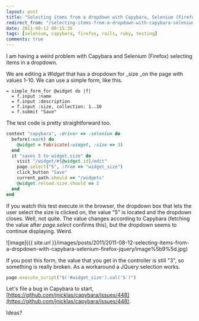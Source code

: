 ```yaml
---
layout: post
title: "Selecting items from a dropdown with Capybara, Selenium (Firefox) & JQuery"
redirect_from: "/selecting-items-from-a-dropdown-with-capybara-selenium-firefox-jquery"
date: 2011-08-12 00:15:35
tags: [selenium, capybara, firefox, rails, ruby, testing]
comments: true
---
```

I am having a weird problem with Capybara and Selenium (Firefox) selecting items in a dropdown.

We are editing a _Widget_ that has a dropdown for _size _on the page with values 1-10. We can use a simple form, like this.

```haml
= simple_form_for @widget do |f|
  = f.input :name
  = f.input :description
  = f.input :size, collection: 1..10
  = f.submit "Save"
```

The test code is pretty straightforward too.

```ruby
context "capybara", :driver => :selenium do
  before(:each) do
    @widget = Fabricate(:widget, :size => 3)
  end
  it "saves 5 to widget.size" do
    visit "/widget/#{@widget.id}/edit"
    page.select("5", :from => "widget_size")
    click_button "Save"
    current_path.should == "/widgets"
    @widget.reload.size.should == 2
  end
end
```

If you watch this test execute in the browser, the dropdown box that lets the user select the size is clicked on, the value "5" is located and the dropdown closes. Well, not quite. The value changes according to Capybara (fetching the value after _page.select_ confirms this), but the dropdown seems to continue displaying. Weird.

![image]({{ site.url }}/images/posts/2011/2011-08-12-selecting-items-from-a-dropdown-with-capybara-selenium-firefox-jquery/image%5b9%5d.jpg)

If you post this form, the value that you get in the controller is still "3", so something is really broken. As a workaround a JQuery selection works.

```ruby
page.execute_script("$('#widget_size').val('5')")
```

Let's file a bug in Capybara to start, [https://github.com/jnicklas/capybara/issues/448](https://github.com/jnicklas/capybara/issues/448).

Ideas?
